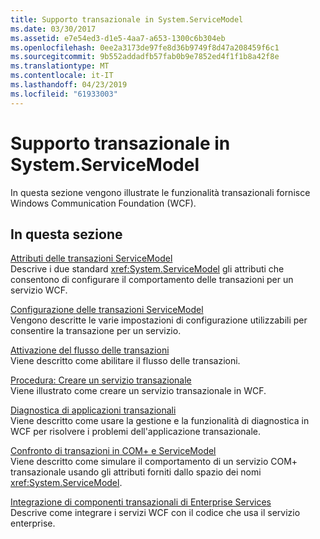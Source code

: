 ```yaml
---
title: Supporto transazionale in System.ServiceModel
ms.date: 03/30/2017
ms.assetid: e7e54ed3-d1e5-4aa7-a653-1300c6b304eb
ms.openlocfilehash: 0ee2a3173de97fe8d36b9749f8d47a208459f6c1
ms.sourcegitcommit: 9b552addadfb57fab0b9e7852ed4f1f1b8a42f8e
ms.translationtype: MT
ms.contentlocale: it-IT
ms.lasthandoff: 04/23/2019
ms.locfileid: "61933003"
---
```

# <a name="transactional-support-in-systemservicemodel"></a>Supporto transazionale in System.ServiceModel
In questa sezione vengono illustrate le funzionalità transazionali fornisce Windows Communication Foundation (WCF).  
  
## <a name="in-this-section"></a>In questa sezione  
 [Attributi delle transazioni ServiceModel](../../../../docs/framework/wcf/feature-details/servicemodel-transaction-attributes.md)  
 Descrive i due standard <xref:System.ServiceModel> gli attributi che consentono di configurare il comportamento delle transazioni per un servizio WCF.  
  
 [Configurazione delle transazioni ServiceModel](../../../../docs/framework/wcf/feature-details/servicemodel-transaction-configuration.md)  
 Vengono descritte le varie impostazioni di configurazione utilizzabili per consentire la transazione per un servizio.  
  
 [Attivazione del flusso delle transazioni](../../../../docs/framework/wcf/feature-details/enabling-transaction-flow.md)  
 Viene descritto come abilitare il flusso delle transazioni.  
  
 [Procedura: Creare un servizio transazionale](../../../../docs/framework/wcf/feature-details/how-to-create-a-transactional-service.md)  
 Viene illustrato come creare un servizio transazionale in WCF.  
  
 [Diagnostica di applicazioni transazionali](../../../../docs/framework/wcf/feature-details/diagnosing-transactional-applications.md)  
 Viene descritto come usare la gestione e la funzionalità di diagnostica in WCF per risolvere i problemi dell'applicazione transazionale.  
  
 [Confronto di transazioni in COM+ e ServiceModel](../../../../docs/framework/wcf/feature-details/comparing-transactions-in-com-and-servicemodel.md)  
 Viene descritto come simulare il comportamento di un servizio COM+ transazionale usando gli attributi forniti dallo spazio dei nomi <xref:System.ServiceModel>.  
  
 [Integrazione di componenti transazionali di Enterprise Services](../../../../docs/framework/wcf/feature-details/integrating-enterprise-services-transactional-components.md)  
 Descrive come integrare i servizi WCF con il codice che usa il servizio enterprise.
